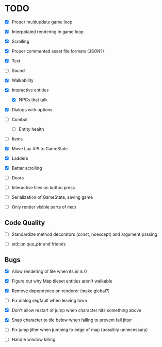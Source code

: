 # TODO

- [x] Proper multiupdate game loop

- [x] Interpolated rendering in game loop

- [x] Scrolling

- [x] Proper commented asset file formats (JSON?)

- [x] Text

- [ ] Sound

- [x] Walkability

- [x] Interactive entities

  - [x] NPCs that talk

- [x] Dialogs with options

- [ ] Combat

  - [ ] Entity health

- [ ] Items

- [x] Move Lua API to GameState

- [x] Ladders

- [x] Better scrolling

- [ ] Doors

- [ ] Interactive tiles on button press

- [ ] Serialization of GameState, saving game

- [ ] Only render visible parts of map

## Code Quality

- [ ] Standardize method decorators (const, noexcept) and argument passing

- [ ] std::unique_ptr and friends

## Bugs

- [x] Allow rendering of tile when its id is 0

- [x] Figure out why Map tileset entities aren't walkable

- [x] Remove dependence on renderer (make global?)

- [ ] Fix dialog segfault when leaving town

- [x] Don't allow restart of jump when character hits something above

- [x] Snap character to tile below when falling to prevent fall jitter

- [ ] Fix jump jitter when jumping to edge of map (possibly unnecessary)

- [ ] Handle window killing
